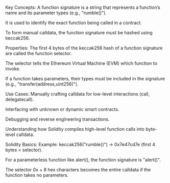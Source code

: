 Key Concepts:
A function signature is a string that represents a function’s name and its parameter types (e.g., "rumble()").

It is used to identify the exact function being called in a contract.

To form manual calldata, the function signature must be hashed using keccak256.

Properties:
The first 4 bytes of the keccak256 hash of a function signature are called the function selector.

The selector tells the Ethereum Virtual Machine (EVM) which function to invoke.

If a function takes parameters, their types must be included in the signature (e.g., "transfer(address,uint256)").

Use Cases:
Manually crafting calldata for low-level interactions (call, delegatecall).

Interfacing with unknown or dynamic smart contracts.

Debugging and reverse engineering transactions.

Understanding how Solidity compiles high-level function calls into byte-level calldata.

Solidity Basics:
Example: keccak256("rumble()") → 0x7e47cd7e (first 4 bytes = selector).

For a parameterless function like alert(), the function signature is "alert()".

The selector 0x + 8 hex characters becomes the entire calldata if the function takes no parameters.
